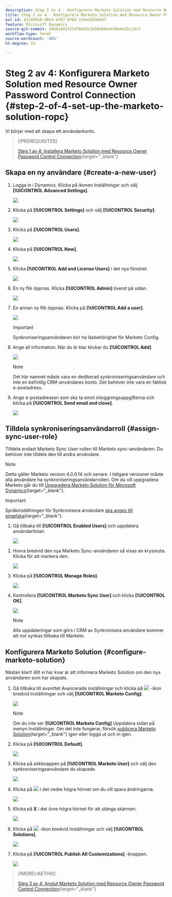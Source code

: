 ```yaml
---
description: Steg 2 av 4 - Konfigurera Marketo Solution med Resource Owner Password Control Connection - Marketo Docs - Product Documentation
title: Steg 2 av 4 - Konfigurera Marketo Solution med Resource Owner Password Control Connection
exl-id: 41c05910-d8e3-4fb7-8f68-17ee10294e57
feature: Microsoft Dynamics
source-git-commit: 2eb61d43f2f470d42e1b50ab8edc99e4e25c23cf
workflow-type: tm+mt
source-wordcount: '403'
ht-degree: 1%

---
```


# Steg 2 av 4: Konfigurera Marketo Solution med Resource Owner Password Control Connection {#step-2-of-4-set-up-the-marketo-solution-ropc}

Vi börjar med att skapa ett användarkonto.

>[!PREREQUISITES]
>
>[Steg 1 av 4: Installera Marketo Solution med Resource Owner Password Control Connection](/help/marketo/product-docs/crm-sync/microsoft-dynamics-sync/sync-setup/microsoft-dynamics-365-with-ropc-connection/step-1-of-4-install.md){target="_blank"}

## Skapa en ny användare {#create-a-new-user}

1. Logga in i Dynamics. Klicka på ikonen Inställningar och välj **[!UICONTROL Advanced Settings]**.

   ![](assets/one.png)

1. Klicka på **[!UICONTROL Settings]** och välj **[!UICONTROL Security]**.

   ![](assets/two.png)

1. Klicka på **[!UICONTROL Users]**.

   ![](assets/three.png)

1. Klicka på **[!UICONTROL New]**.

   ![](assets/four.png)

1. Klicka **[!UICONTROL Add and License Users]** i det nya fönstret.

   ![](assets/five.png)

1. En ny flik öppnas. Klicka **[!UICONTROL Admin]** överst på sidan.

   ![](assets/six.png)

1. En annan ny flik öppnas. Klicka på **[!UICONTROL Add a user]**.

   ![](assets/seven.png)

   >[!IMPORTANT]
   >
   >Synkroniseringsanvändaren bör ha läsbehörighet för Marketo Config.

1. Ange all information. När du är klar klickar du **[!UICONTROL Add]**.

   ![](assets/eight.png)

   >[!NOTE]
   >
   >Det här namnet måste vara en dedikerad synkroniseringsanvändare och inte en befintlig CRM-användares konto. Det behöver inte vara en faktisk e-postadress.

1. Ange e-postadressen som ska ta emot inloggningsuppgifterna och klicka på **[!UICONTROL Send email and close]**.

   ![](assets/nine.png)

## Tilldela synkroniseringsanvändarroll {#assign-sync-user-role}

Tilldela endast Marketo Sync User-rollen till Marketo sync-användaren. Du behöver inte tilldela den till andra användare.

>[!NOTE]
>
>Detta gäller Marketo version 4.0.0.14 och senare. I tidigare versioner måste alla användare ha synkroniseringsanvändarrollen. Om du vill uppgradera Marketo går du till [Uppgradera Marketo Solution för Microsoft Dynamics](/help/marketo/product-docs/crm-sync/microsoft-dynamics-sync/sync-setup/update-the-marketo-solution-for-microsoft-dynamics.md){target="_blank"}.

>[!IMPORTANT]
>
>Språkinställningen för Synkronisera användare [ska anges till engelska](https://portal.dynamics365support.com/knowledgebase/article/KA-01201/en-us){target="_blank"}.

1. Gå tillbaka till **[!UICONTROL Enabled Users]** och uppdatera användarlistan.

   ![](assets/ten.png)

1. Hovra bredvid den nya Marketo Sync-användaren så visas en kryssruta. Klicka för att markera den.

   ![](assets/eleven.png)

1. Klicka på **[!UICONTROL Manage Roles]**.

   ![](assets/twelve.png)

1. Kontrollera **[!UICONTROL Marketo Sync User]** och klicka **[!UICONTROL OK]**.

   ![](assets/thirteen.png)

   >[!NOTE]
   >
   >Alla uppdateringar som görs i CRM av Synkronisera användare kommer att _not_ synkas tillbaka till Marketo.

## Konfigurera Marketo Solution {#configure-marketo-solution}

Nästan klart! Allt vi har kvar är att informera Marketo Solution om den nya användaren som har skapats.

1. Gå tillbaka till avsnittet Avancerade inställningar och klicka på ![](assets/image2015-5-13-15-3a49-3a19.png) -ikon bredvid Inställningar och välj **[!UICONTROL Marketo Config]**.

   ![](assets/fourteen.png)

   >[!NOTE]
   >
   >Om du inte ser **[!UICONTROL Marketo Config]** Uppdatera sidan på menyn Inställningar. Om det inte fungerar, försök [publicera Marketo Solution](/help/marketo/product-docs/crm-sync/microsoft-dynamics-sync/sync-setup/microsoft-dynamics-365-with-ropc-connection/step-1-of-4-install.md){target="_blank"} igen eller logga ut och in igen.

1. Klicka på **[!UICONTROL Default]**.

   ![](assets/fifteen.png)

1. Klicka på sökknappen på **[!UICONTROL Marketo User]** och välj den synkroniseringsanvändare du skapade.

   ![](assets/sixteen.png)

1. Klicka på ![](assets/image2015-3-13-15-3a10-3a11.png) i det nedre högra hörnet om du vill spara ändringarna.

   ![](assets/image2015-3-13-15-3a3-3a3.png)

1. Klicka på **X** i det övre högra hörnet för att stänga skärmen.

   ![](assets/seventeen.png)

1. Klicka på ![](assets/image2015-5-13-15-3a49-3a19-1.png) -ikon bredvid Inställningar och välj **[!UICONTROL Solutions]**.

   ![](assets/eighteen.png)

1. Klicka på **[!UICONTROL Publish All Customizations]** -knappen.

   ![](assets/nineteen.png)

>[!MORELIKETHIS]
>
>[Steg 3 av 4: Anslut Marketo Solution med Resource Owner Password Control Connection](/help/marketo/product-docs/crm-sync/microsoft-dynamics-sync/sync-setup/microsoft-dynamics-365-with-ropc-connection/step-3-of-4-set-up.md){target="_blank"}
